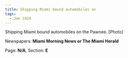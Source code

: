 ```yaml
---  
title: Shipping Miami bound automobiles on  
tags:  
  - Jan 1924  
---  
```

  
Shipping Miami bound automobiles on the Pawnee. [Photo]  
  
Newspapers: **Miami Morning News or The Miami Herald**  
  
Page: **N/A**, Section: **E** 
